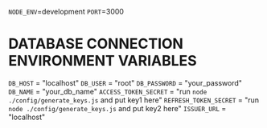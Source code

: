 `NODE_ENV`=development
`PORT`=3000

# DATABASE CONNECTION ENVIRONMENT VARIABLES

`DB_HOST` = "localhost"
`DB_USER` = "root"
`DB_PASSWORD` = "your_password"
`DB_NAME` = "your_db_name"
`ACCESS_TOKEN_SECRET` = "run `node ./config/generate_keys.js` and put key1 here"
`REFRESH_TOKEN_SECRET` = "run `node ./config/generate_keys.js` and put key2 here"
`ISSUER_URL` = "localhost"
